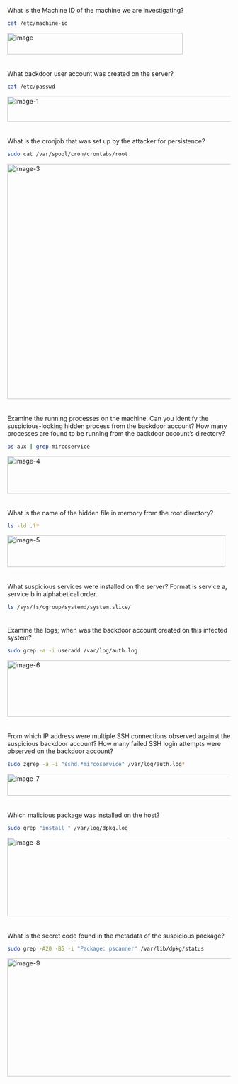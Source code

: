 What is the Machine ID of the machine we are investigating?
```BASH
cat /etc/machine-id
```
<img width="396" height="48" alt="image" src="https://github.com/user-attachments/assets/0c73c686-4a2d-4394-ac70-934fc6da444f" />

<span style="line-height:0.5;">&nbsp;</span>

What backdoor user account was created on the server?
```BASH
cat /etc/passwd
```
<img width="592" height="57" alt="image-1" src="https://github.com/user-attachments/assets/ec2d9b71-dba8-443f-a7fd-a38387f003d6" />

<span style="line-height:0.5;">&nbsp;</span>

What is the cronjob that was set up by the attacker for persistence?
```BASH
sudo cat /var/spool/cron/crontabs/root
```
<img width="672" height="530" alt="image-3" src="https://github.com/user-attachments/assets/9d88c463-9c0a-46c3-bf95-6abe777fda3d" />

<span style="line-height:0.5;">&nbsp;</span>

Examine the running processes on the machine. Can you identify the suspicious-looking hidden process from the backdoor account? How many processes are found to be running from the backdoor account’s directory?
```BASH
ps aux | grep mircoservice
```
<img width="910" height="84" alt="image-4" src="https://github.com/user-attachments/assets/3e4f4ecb-1bd1-445b-af92-2b81acf84298" />

<span style="line-height:0.5;">&nbsp;</span>

What is the name of the hidden file in memory from the root directory?
```BASH
ls -ld .?* 
```
<img width="492" height="72" alt="image-5" src="https://github.com/user-attachments/assets/aa0cf4c9-20f5-47f3-9e90-4034b6689da0" />

<span style="line-height:0.5;">&nbsp;</span>

What suspicious services were installed on the server? Format is service a, service b in alphabetical order.
```BASH
ls /sys/fs/cgroup/systemd/system.slice/
```
<span style="line-height:0.5;">&nbsp;</span>

Examine the logs; when was the backdoor account created on this infected system?
```BASH
sudo grep -a -i useradd /var/log/auth.log
```
<img width="1172" height="127" alt="image-6" src="https://github.com/user-attachments/assets/f218b6bc-664e-43a3-9ab5-4d59a363003c" />

<span style="line-height:0.5;">&nbsp;</span>

From which IP address were multiple SSH connections observed against the suspicious backdoor account? How many failed SSH login attempts were observed on the backdoor account?
```BASH
sudo zgrep -a -i "sshd.*mircoservice" /var/log/auth.log*
```
<img width="1147" height="49" alt="image-7" src="https://github.com/user-attachments/assets/29b826b2-1bc1-4702-b8bf-4ab27c413ce2" />

<span style="line-height:0.5;">&nbsp;</span>

Which malicious package was installed on the host?
```BASH
sudo grep "install " /var/log/dpkg.log
```
<img width="908" height="177" alt="image-8" src="https://github.com/user-attachments/assets/59a44203-8efa-43b3-9561-1079984bb47e" />

<span style="line-height:0.5;">&nbsp;</span>

What is the secret code found in the metadata of the suspicious package?
```BASH
sudo grep -A20 -B5 -i "Package: pscanner" /var/lib/dpkg/status
```
<img width="758" height="266" alt="image-9" src="https://github.com/user-attachments/assets/7c507fa6-bcdd-447d-81a3-44ab9aa30615" />
